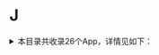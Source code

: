 # J
<details>
<summary>
本目录共收录26个App，详情见如下：
</summary>

- [交管12123](https://github.com/zirawell/R-Store/tree/main/Rule/QuanX/Adblock/App/J/%E4%BA%A4%E7%AE%A112123)
- [交通银行](https://github.com/zirawell/R-Store/tree/main/Rule/QuanX/Adblock/App/J/%E4%BA%A4%E9%80%9A%E9%93%B6%E8%A1%8C)
- [京东](https://github.com/zirawell/R-Store/tree/main/Rule/QuanX/Adblock/App/J/%E4%BA%AC%E4%B8%9C)
- [京东云无线宝](https://github.com/zirawell/R-Store/tree/main/Rule/QuanX/Adblock/App/J/%E4%BA%AC%E4%B8%9C%E4%BA%91%E6%97%A0%E7%BA%BF%E5%AE%9D)
- [京东极速版](https://github.com/zirawell/R-Store/tree/main/Rule/QuanX/Adblock/App/J/%E4%BA%AC%E4%B8%9C%E6%9E%81%E9%80%9F%E7%89%88)
- [京东读书](https://github.com/zirawell/R-Store/tree/main/Rule/QuanX/Adblock/App/J/%E4%BA%AC%E4%B8%9C%E8%AF%BB%E4%B9%A6)
- [京东金融](https://github.com/zirawell/R-Store/tree/main/Rule/QuanX/Adblock/App/J/%E4%BA%AC%E4%B8%9C%E9%87%91%E8%9E%8D)
- [京喜](https://github.com/zirawell/R-Store/tree/main/Rule/QuanX/Adblock/App/J/%E4%BA%AC%E5%96%9C)
- [今日头条](https://github.com/zirawell/R-Store/tree/main/Rule/QuanX/Adblock/App/J/%E4%BB%8A%E6%97%A5%E5%A4%B4%E6%9D%A1)
- [今日水印相机](https://github.com/zirawell/R-Store/tree/main/Rule/QuanX/Adblock/App/J/%E4%BB%8A%E6%97%A5%E6%B0%B4%E5%8D%B0%E7%9B%B8%E6%9C%BA)
- [加油广东](https://github.com/zirawell/R-Store/tree/main/Rule/QuanX/Adblock/App/J/%E5%8A%A0%E6%B2%B9%E5%B9%BF%E4%B8%9C)
- [吉林银行](https://github.com/zirawell/R-Store/tree/main/Rule/QuanX/Adblock/App/J/%E5%90%89%E6%9E%97%E9%93%B6%E8%A1%8C)
- [吉祥航空](https://github.com/zirawell/R-Store/tree/main/Rule/QuanX/Adblock/App/J/%E5%90%89%E7%A5%A5%E8%88%AA%E7%A9%BA)
- [建行生活](https://github.com/zirawell/R-Store/tree/main/Rule/QuanX/Adblock/App/J/%E5%BB%BA%E8%A1%8C%E7%94%9F%E6%B4%BB)
- [建设银行](https://github.com/zirawell/R-Store/tree/main/Rule/QuanX/Adblock/App/J/%E5%BB%BA%E8%AE%BE%E9%93%B6%E8%A1%8C)
- [捷停车](https://github.com/zirawell/R-Store/tree/main/Rule/QuanX/Adblock/App/J/%E6%8D%B7%E5%81%9C%E8%BD%A6)
- [机核网](https://github.com/zirawell/R-Store/tree/main/Rule/QuanX/Adblock/App/J/%E6%9C%BA%E6%A0%B8%E7%BD%91)
- [极简汇率](https://github.com/zirawell/R-Store/tree/main/Rule/QuanX/Adblock/App/J/%E6%9E%81%E7%AE%80%E6%B1%87%E7%8E%87)
- [界面新闻](https://github.com/zirawell/R-Store/tree/main/Rule/QuanX/Adblock/App/J/%E7%95%8C%E9%9D%A2%E6%96%B0%E9%97%BB)
- [简讯](https://github.com/zirawell/R-Store/tree/main/Rule/QuanX/Adblock/App/J/%E7%AE%80%E8%AE%AF)
- [金十数据](https://github.com/zirawell/R-Store/tree/main/Rule/QuanX/Adblock/App/J/%E9%87%91%E5%8D%81%E6%95%B0%E6%8D%AE)
- [金山词霸](https://github.com/zirawell/R-Store/tree/main/Rule/QuanX/Adblock/App/J/%E9%87%91%E5%B1%B1%E8%AF%8D%E9%9C%B8)
- [金色财经](https://github.com/zirawell/R-Store/tree/main/Rule/QuanX/Adblock/App/J/%E9%87%91%E8%89%B2%E8%B4%A2%E7%BB%8F)
- [韭菜公社](https://github.com/zirawell/R-Store/tree/main/Rule/QuanX/Adblock/App/J/%E9%9F%AD%E8%8F%9C%E5%85%AC%E7%A4%BE)
- [驾校一点通](https://github.com/zirawell/R-Store/tree/main/Rule/QuanX/Adblock/App/J/%E9%A9%BE%E6%A0%A1%E4%B8%80%E7%82%B9%E9%80%9A)
- [驾考宝典](https://github.com/zirawell/R-Store/tree/main/Rule/QuanX/Adblock/App/J/%E9%A9%BE%E8%80%83%E5%AE%9D%E5%85%B8)

</details>